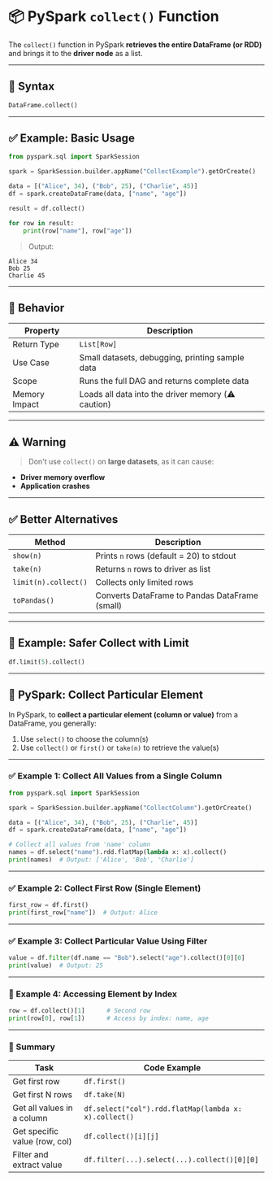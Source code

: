 # 📦 PySpark `collect()` Function

The `collect()` function in PySpark **retrieves the entire DataFrame (or RDD)** and brings it to the **driver node** as a list.

---

## 📘 Syntax

```python
DataFrame.collect()
````

---

## ✅ Example: Basic Usage

```python
from pyspark.sql import SparkSession

spark = SparkSession.builder.appName("CollectExample").getOrCreate()

data = [("Alice", 34), ("Bob", 25), ("Charlie", 45)]
df = spark.createDataFrame(data, ["name", "age"])

result = df.collect()

for row in result:
    print(row["name"], row["age"])
```

> Output:

```
Alice 34  
Bob 25  
Charlie 45
```

---

## 📌 Behavior

| Property      | Description                                        |
| ------------- | -------------------------------------------------- |
| Return Type   | `List[Row]`                                        |
| Use Case      | Small datasets, debugging, printing sample data    |
| Scope         | Runs the full DAG and returns complete data        |
| Memory Impact | Loads all data into the driver memory (⚠️ caution) |

---

## ⚠️ Warning

> Don't use `collect()` on **large datasets**, as it can cause:

* **Driver memory overflow**
* **Application crashes**

---

## ✅ Better Alternatives

| Method               | Description                                    |
| -------------------- | ---------------------------------------------- |
| `show(n)`            | Prints `n` rows (default = 20) to stdout       |
| `take(n)`            | Returns `n` rows to driver as list             |
| `limit(n).collect()` | Collects only limited rows                     |
| `toPandas()`         | Converts DataFrame to Pandas DataFrame (small) |

---

## 🔄 Example: Safer Collect with Limit

```python
df.limit(5).collect()
```

---
## 🎯 PySpark: Collect Particular Element

In PySpark, to **collect a particular element (column or value)** from a DataFrame, you generally:

1. Use `select()` to choose the column(s)
2. Use `collect()` or `first()` or `take(n)` to retrieve the value(s)

---

### ✅ Example 1: Collect All Values from a Single Column

```python
from pyspark.sql import SparkSession

spark = SparkSession.builder.appName("CollectColumn").getOrCreate()

data = [("Alice", 34), ("Bob", 25), ("Charlie", 45)]
df = spark.createDataFrame(data, ["name", "age"])

# Collect all values from 'name' column
names = df.select("name").rdd.flatMap(lambda x: x).collect()
print(names)  # Output: ['Alice', 'Bob', 'Charlie']
````

---

### ✅ Example 2: Collect First Row (Single Element)

```python
first_row = df.first()
print(first_row["name"])  # Output: Alice
```

---

### ✅ Example 3: Collect Particular Value Using Filter

```python
value = df.filter(df.name == "Bob").select("age").collect()[0][0]
print(value)  # Output: 25
```

---

### 🧪 Example 4: Accessing Element by Index

```python
row = df.collect()[1]      # Second row
print(row[0], row[1])      # Access by index: name, age
```

---

### 🧠 Summary

| Task                          | Code Example                                          |
| ----------------------------- | ----------------------------------------------------- |
| Get first row                 | `df.first()`                                          |
| Get first N rows              | `df.take(N)`                                          |
| Get all values in a column    | `df.select("col").rdd.flatMap(lambda x: x).collect()` |
| Get specific value (row, col) | `df.collect()[i][j]`                                  |
| Filter and extract value      | `df.filter(...).select(...).collect()[0][0]`          |

